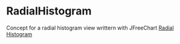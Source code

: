 # RadialHistogram
Concept for a radial histogram view writtern with JFreeChart
[Radial Histogram](https://github.com/AaronNHart/RadialHistogram/blob/master/res/RadialHistogram.png)
